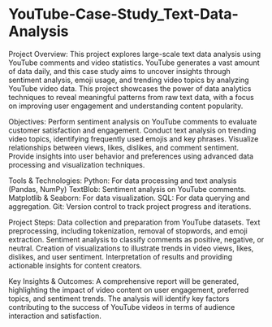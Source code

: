 # YouTube-Case-Study_Text-Data-Analysis
Project Overview:
This project explores large-scale text data analysis using YouTube comments and video statistics. YouTube generates a vast amount of data daily, and this case study aims to uncover insights through sentiment analysis, emoji usage, and trending video topics by analyzing YouTube video data. This project showcases the power of data analytics techniques to reveal meaningful patterns from raw text data, with a focus on improving user engagement and understanding content popularity.

Objectives:
Perform sentiment analysis on YouTube comments to evaluate customer satisfaction and engagement.
Conduct text analysis on trending video topics, identifying frequently used emojis and key phrases.
Visualize relationships between views, likes, dislikes, and comment sentiment.
Provide insights into user behavior and preferences using advanced data processing and visualization techniques.

Tools & Technologies:
Python: For data processing and text analysis (Pandas, NumPy)
TextBlob: Sentiment analysis on YouTube comments.
Matplotlib & Seaborn: For data visualization.
SQL: For data querying and aggregation.
Git: Version control to track project progress and iterations.

Project Steps:
Data collection and preparation from YouTube datasets.
Text preprocessing, including tokenization, removal of stopwords, and emoji extraction.
Sentiment analysis to classify comments as positive, negative, or neutral.
Creation of visualizations to illustrate trends in video views, likes, dislikes, and user sentiment.
Interpretation of results and providing actionable insights for content creators.

Key Insights & Outcomes:
A comprehensive report will be generated, highlighting the impact of video content on user engagement, preferred topics, and sentiment trends.
The analysis will identify key factors contributing to the success of YouTube videos in terms of audience interaction and satisfaction.
